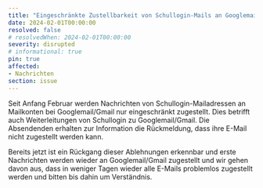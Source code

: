 ```yaml
---
title: "Eingeschränkte Zustellbarkeit von Schullogin-Mails an Googlemail/Gmail"
date: 2024-02-01T00:00:00
resolved: false
# resolvedWhen: 2024-02-01T00:00:00
severity: disrupted
# informational: true
pin: true 
affected:
- Nachrichten
section: issue
---
```


Seit Anfang Februar werden Nachrichten von Schullogin-Mailadressen an Mailkonten bei Googlemail/Gmail nur eingeschränkt zugestellt. Dies betrifft auch Weiterleitungen von Schullogin zu Googlemail/Gmail. Die Absendenden erhalten zur Information die Rückmeldung, dass ihre E-Mail nicht zugestellt werden kann. 

Bereits jetzt ist ein Rückgang dieser Ablehnungen erkennbar und erste Nachrichten werden wieder an Googlemail/Gmail zugestellt und wir gehen davon aus, dass in weniger Tagen wieder alle E-Mails problemlos zugestellt werden und bitten bis dahin um Verständnis.
